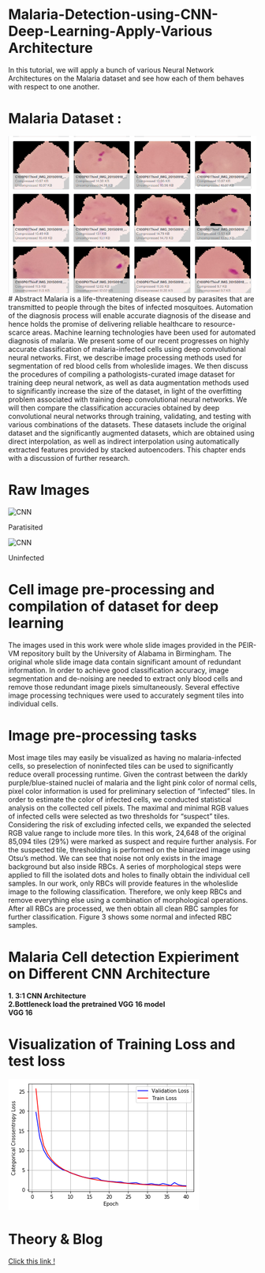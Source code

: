 # Malaria-Detection-using-CNN-Deep-Learning-Apply-Various Architecture
In this tutorial, we will apply a bunch of various Neural Network Architectures on the Malaria dataset and see how each of them behaves with respect to one another.<br>
<h1>Malaria Dataset&nbsp;:</h1>
<img src="./images/data.png">
# Abstract
Malaria is a life-threatening disease caused by parasites that are transmitted to people through the bites of infected mosquitoes. Automation of the diagnosis process will enable accurate diagnosis of the disease and hence holds the promise of delivering reliable healthcare to resource-scarce areas. Machine learning technologies have been used for automated diagnosis of malaria. We present some of our recent progresses on highly accurate classification of malaria-infected cells using deep convolutional neural networks. First, we describe image processing methods used for segmentation of red blood cells from wholeslide images. We then discuss the procedures of compiling a pathologists-curated image dataset for training deep neural network, as well as data augmentation methods used to significantly increase the size of the dataset, in light of the overfitting problem associated with training deep convolutional neural networks. We will then compare the classification accuracies obtained by deep convolutional neural networks through training, validating, and testing with various combinations of the datasets. These datasets include the original dataset and the significantly augmented datasets, which are obtained using direct interpolation, as well as indirect interpolation using automatically extracted features provided by stacked autoencoders. This chapter ends with a discussion of further research.

<h1>Raw Images </h1>

![CNN](https://cdn-images-1.medium.com/max/600/1*JHMn1LIuXENsnJHkEf7rBA.png)<p>Paratisited</p>
![CNN](https://cdn-images-1.medium.com/max/600/1*HtQlLKDAagEpOtunKFwwGw.png)<p>Uninfected</p>

# Cell image pre-processing and compilation of dataset for deep learning
The images used in this work were whole slide images provided in the PEIR-VM repository built by the University of Alabama in Birmingham. The original whole slide image data contain significant amount of redundant information. In order to achieve good classification accuracy, image segmentation and de-noising are needed to extract only blood cells and remove those redundant image pixels simultaneously. Several effective image processing techniques were used to accurately segment tiles into individual cells.

# Image pre-processing tasks
Most image tiles may easily be visualized as having no malaria-infected cells, so preselection of noninfected tiles can be used to significantly reduce overall processing runtime. Given the contrast between the darkly purple/blue-stained nuclei of malaria and the light pink color of normal cells, pixel color information is used for preliminary selection of “infected” tiles. In order to estimate the color of infected cells, we conducted statistical analysis on the collected cell pixels. The maximal and minimal RGB values of infected cells were selected as two thresholds for “suspect” tiles. Considering the risk of excluding infected cells, we expanded the selected RGB value range to include more tiles. In this work, 24,648 of the original 85,094 tiles (29%) were marked as suspect and require further analysis. For the suspected tile, thresholding is performed on the binarized image using Otsu’s method. We can see that noise not only exists in the image background but also inside RBCs. A series of morphological steps were applied to fill the isolated dots and holes to finally obtain the individual cell samples. In our work, only RBCs will provide features in the wholeslide image to the following classification. Therefore, we only keep RBCs and remove everything else using a combination of morphological operations. After all RBCs are processed, we then obtain all clean RBC samples for further classification. Figure 3 shows some normal and infected RBC samples.
<br>
<h1>Malaria Cell detection Expieriment on Different CNN Architecture</h1>
<b>1.&nbsp;3:1 CNN Architecture</b><br>
<b>2.Bottleneck load the pretrained VGG 16 model</b><br>
<b>VGG 16</b>
<br>
<h1>Visualization of Training Loss and test loss</h1>
<img src="./images/download.png">
<br>
<h1>Theory & Blog </h1>
<a href="https://medium.com/@suvhradip/image-analysis-for-malaria-detection-using-convolutional-neural-network-c1ce9f62f446
"><p>Click this link !</p></a>
